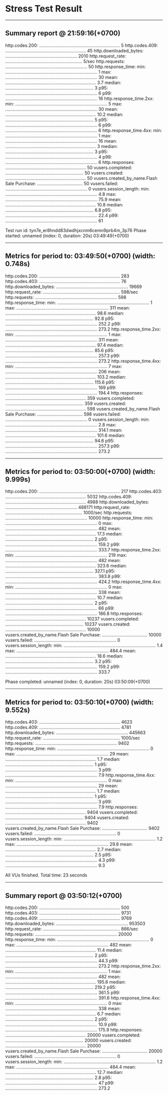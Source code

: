 # Stress Test Result

--------------------------------
Summary report @ 21:59:16(+0700)
--------------------------------

http.codes.200: ................................................................ 5
http.codes.409: ................................................................ 45
http.downloaded_bytes: ......................................................... 2010
http.request_rate: ............................................................. 5/sec
http.requests: ................................................................. 50
http.response_time:
  min: ......................................................................... 1
  max: ......................................................................... 30
  mean: ........................................................................ 3.7
  median: ...................................................................... 3
  p95: ......................................................................... 6
  p99: ......................................................................... 16
http.response_time.2xx:
  min: ......................................................................... 5
  max: ......................................................................... 30
  mean: ........................................................................ 10.2
  median: ...................................................................... 5
  p95: ......................................................................... 6
  p99: ......................................................................... 6
http.response_time.4xx:
  min: ......................................................................... 1
  max: ......................................................................... 16
  mean: ........................................................................ 3
  median: ...................................................................... 3
  p95: ......................................................................... 4
  p99: ......................................................................... 6
http.responses: ................................................................ 50
vusers.completed: .............................................................. 50
vusers.created: ................................................................ 50
vusers.created_by_name.Flash Sale Purchase: .................................... 50
vusers.failed: ................................................................. 0
vusers.session_length:
  min: ......................................................................... 4.8
  max: ......................................................................... 75.9
  mean: ........................................................................ 10.8
  median: ...................................................................... 6.8
  p95: ......................................................................... 22.4
  p99: ......................................................................... 61



Test run id: tyn7e_er8hndd83dwdhjxcnm6cemn9prb4m_3p76
Phase started: unnamed (index: 0, duration: 20s) 03:49:49(+0700)

--------------------------------------
Metrics for period to: 03:49:50(+0700) (width: 0.748s)
--------------------------------------

http.codes.200: ................................................................ 283
http.codes.403: ................................................................ 76
http.downloaded_bytes: ......................................................... 19669
http.request_rate: ............................................................. 598/sec
http.requests: ................................................................. 598
http.response_time:
  min: ......................................................................... 1
  max: ......................................................................... 311
  mean: ........................................................................ 98.6
  median: ...................................................................... 92.8
  p95: ......................................................................... 252.2
  p99: ......................................................................... 273.2
http.response_time.2xx:
  min: ......................................................................... 1
  max: ......................................................................... 311
  mean: ........................................................................ 97.4
  median: ...................................................................... 85.6
  p95: ......................................................................... 257.3
  p99: ......................................................................... 273.2
http.response_time.4xx:
  min: ......................................................................... 7
  max: ......................................................................... 206
  mean: ........................................................................ 103.2
  median: ...................................................................... 115.6
  p95: ......................................................................... 169
  p99: ......................................................................... 194.4
http.responses: ................................................................ 359
vusers.completed: .............................................................. 359
vusers.created: ................................................................ 598
vusers.created_by_name.Flash Sale Purchase: .................................... 598
vusers.failed: ................................................................. 0
vusers.session_length:
  min: ......................................................................... 2.8
  max: ......................................................................... 314.1
  mean: ........................................................................ 101.6
  median: ...................................................................... 94.6
  p95: ......................................................................... 257.3
  p99: ......................................................................... 273.2


--------------------------------------
Metrics for period to: 03:50:00(+0700) (width: 9.999s)
--------------------------------------

http.codes.200: ................................................................ 217
http.codes.403: ................................................................ 5032
http.codes.409: ................................................................ 4988
http.downloaded_bytes: ......................................................... 488171
http.request_rate: ............................................................. 1000/sec
http.requests: ................................................................. 10000
http.response_time:
  min: ......................................................................... 0
  max: ......................................................................... 482
  mean: ........................................................................ 17.3
  median: ...................................................................... 2
  p95: ......................................................................... 159.2
  p99: ......................................................................... 333.7
http.response_time.2xx:
  min: ......................................................................... 219
  max: ......................................................................... 482
  mean: ........................................................................ 323.6
  median: ...................................................................... 327.1
  p95: ......................................................................... 383.8
  p99: ......................................................................... 424.2
http.response_time.4xx:
  min: ......................................................................... 0
  max: ......................................................................... 338
  mean: ........................................................................ 10.7
  median: ...................................................................... 2
  p95: ......................................................................... 66
  p99: ......................................................................... 186.8
http.responses: ................................................................ 10237
vusers.completed: .............................................................. 10237
vusers.created: ................................................................ 10000
vusers.created_by_name.Flash Sale Purchase: .................................... 10000
vusers.failed: ................................................................. 0
vusers.session_length:
  min: ......................................................................... 1.4
  max: ......................................................................... 484.4
  mean: ........................................................................ 18.6
  median: ...................................................................... 3.2
  p95: ......................................................................... 159.2
  p99: ......................................................................... 333.7


Phase completed: unnamed (index: 0, duration: 20s) 03:50:09(+0700)

--------------------------------------
Metrics for period to: 03:50:10(+0700) (width: 9.552s)
--------------------------------------

http.codes.403: ................................................................ 4623
http.codes.409: ................................................................ 4781
http.downloaded_bytes: ......................................................... 445663
http.request_rate: ............................................................. 1000/sec
http.requests: ................................................................. 9402
http.response_time:
  min: ......................................................................... 0
  max: ......................................................................... 29
  mean: ........................................................................ 1.7
  median: ...................................................................... 1
  p95: ......................................................................... 3
  p99: ......................................................................... 7.9
http.response_time.4xx:
  min: ......................................................................... 0
  max: ......................................................................... 29
  mean: ........................................................................ 1.7
  median: ...................................................................... 1
  p95: ......................................................................... 3
  p99: ......................................................................... 7.9
http.responses: ................................................................ 9404
vusers.completed: .............................................................. 9404
vusers.created: ................................................................ 9402
vusers.created_by_name.Flash Sale Purchase: .................................... 9402
vusers.failed: ................................................................. 0
vusers.session_length:
  min: ......................................................................... 1.2
  max: ......................................................................... 29.8
  mean: ........................................................................ 2.7
  median: ...................................................................... 2.5
  p95: ......................................................................... 4.3
  p99: ......................................................................... 9.3


All VUs finished. Total time: 23 seconds

--------------------------------
Summary report @ 03:50:12(+0700)
--------------------------------

http.codes.200: ................................................................ 500
http.codes.403: ................................................................ 9731
http.codes.409: ................................................................ 9769
http.downloaded_bytes: ......................................................... 953503
http.request_rate: ............................................................. 866/sec
http.requests: ................................................................. 20000
http.response_time:
  min: ......................................................................... 0
  max: ......................................................................... 482
  mean: ........................................................................ 11.4
  median: ...................................................................... 2
  p95: ......................................................................... 44.3
  p99: ......................................................................... 273.2
http.response_time.2xx:
  min: ......................................................................... 1
  max: ......................................................................... 482
  mean: ........................................................................ 195.6
  median: ...................................................................... 219.2
  p95: ......................................................................... 361.5
  p99: ......................................................................... 391.6
http.response_time.4xx:
  min: ......................................................................... 0
  max: ......................................................................... 338
  mean: ........................................................................ 6.7
  median: ...................................................................... 2
  p95: ......................................................................... 10.9
  p99: ......................................................................... 175.9
http.responses: ................................................................ 20000
vusers.completed: .............................................................. 20000
vusers.created: ................................................................ 20000
vusers.created_by_name.Flash Sale Purchase: .................................... 20000
vusers.failed: ................................................................. 0
vusers.session_length:
  min: ......................................................................... 1.2
  max: ......................................................................... 484.4
  mean: ........................................................................ 12.7
  median: ...................................................................... 2.8
  p95: ......................................................................... 47
  p99: ......................................................................... 273.2